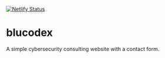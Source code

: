 [![Netlify Status](https://api.netlify.com/api/v1/badges/cd0033d0-dbe5-47ee-a66e-341737d7859d/deploy-status)](https://app.netlify.com/sites/blucodex/deploys)

# blucodex
A simple cybersecurity consulting website with a contact form.
